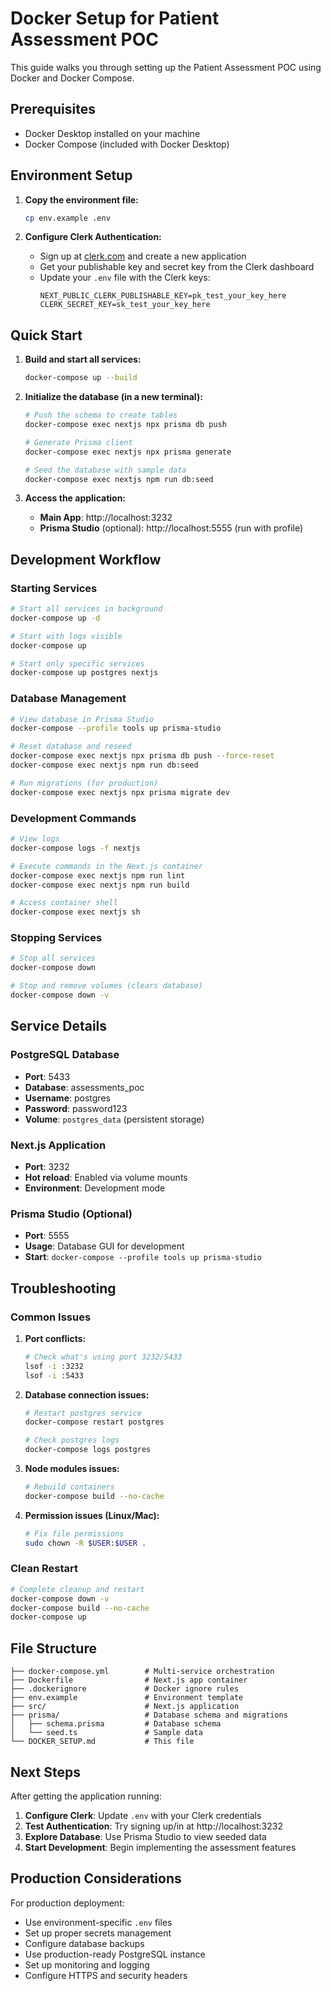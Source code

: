 # Docker Setup for Patient Assessment POC

This guide walks you through setting up the Patient Assessment POC using Docker and Docker Compose.

## Prerequisites

- Docker Desktop installed on your machine
- Docker Compose (included with Docker Desktop)

## Environment Setup

1. **Copy the environment file:**
   ```bash
   cp env.example .env
   ```

2. **Configure Clerk Authentication:**
   - Sign up at [clerk.com](https://clerk.com) and create a new application
   - Get your publishable key and secret key from the Clerk dashboard
   - Update your `.env` file with the Clerk keys:
     ```env
     NEXT_PUBLIC_CLERK_PUBLISHABLE_KEY=pk_test_your_key_here
     CLERK_SECRET_KEY=sk_test_your_key_here
     ```

## Quick Start

1. **Build and start all services:**
   ```bash
   docker-compose up --build
   ```

2. **Initialize the database (in a new terminal):**
   ```bash
   # Push the schema to create tables
   docker-compose exec nextjs npx prisma db push
   
   # Generate Prisma client
   docker-compose exec nextjs npx prisma generate
   
   # Seed the database with sample data
   docker-compose exec nextjs npm run db:seed
   ```

3. **Access the application:**
   - **Main App**: http://localhost:3232
   - **Prisma Studio** (optional): http://localhost:5555 (run with profile)

## Development Workflow

### Starting Services
```bash
# Start all services in background
docker-compose up -d

# Start with logs visible
docker-compose up

# Start only specific services
docker-compose up postgres nextjs
```

### Database Management
```bash
# View database in Prisma Studio
docker-compose --profile tools up prisma-studio

# Reset database and reseed
docker-compose exec nextjs npx prisma db push --force-reset
docker-compose exec nextjs npm run db:seed

# Run migrations (for production)
docker-compose exec nextjs npx prisma migrate dev
```

### Development Commands
```bash
# View logs
docker-compose logs -f nextjs

# Execute commands in the Next.js container
docker-compose exec nextjs npm run lint
docker-compose exec nextjs npm run build

# Access container shell
docker-compose exec nextjs sh
```

### Stopping Services
```bash
# Stop all services
docker-compose down

# Stop and remove volumes (clears database)
docker-compose down -v
```

## Service Details

### PostgreSQL Database
- **Port**: 5433
- **Database**: assessments_poc
- **Username**: postgres
- **Password**: password123
- **Volume**: `postgres_data` (persistent storage)

### Next.js Application
- **Port**: 3232
- **Hot reload**: Enabled via volume mounts
- **Environment**: Development mode

### Prisma Studio (Optional)
- **Port**: 5555
- **Usage**: Database GUI for development
- **Start**: `docker-compose --profile tools up prisma-studio`

## Troubleshooting

### Common Issues

1. **Port conflicts:**
   ```bash
   # Check what's using port 3232/5433
   lsof -i :3232
   lsof -i :5433
   ```

2. **Database connection issues:**
   ```bash
   # Restart postgres service
   docker-compose restart postgres
   
   # Check postgres logs
   docker-compose logs postgres
   ```

3. **Node modules issues:**
   ```bash
   # Rebuild containers
   docker-compose build --no-cache
   ```

4. **Permission issues (Linux/Mac):**
   ```bash
   # Fix file permissions
   sudo chown -R $USER:$USER .
   ```

### Clean Restart
```bash
# Complete cleanup and restart
docker-compose down -v
docker-compose build --no-cache
docker-compose up
```

## File Structure

```
├── docker-compose.yml        # Multi-service orchestration
├── Dockerfile                # Next.js app container
├── .dockerignore             # Docker ignore rules
├── env.example               # Environment template
├── src/                      # Next.js application
├── prisma/                   # Database schema and migrations
│   ├── schema.prisma         # Database schema
│   └── seed.ts               # Sample data
└── DOCKER_SETUP.md           # This file
```

## Next Steps

After getting the application running:

1. **Configure Clerk**: Update `.env` with your Clerk credentials
2. **Test Authentication**: Try signing up/in at http://localhost:3232
3. **Explore Database**: Use Prisma Studio to view seeded data
4. **Start Development**: Begin implementing the assessment features

## Production Considerations

For production deployment:
- Use environment-specific `.env` files
- Set up proper secrets management
- Configure database backups
- Use production-ready PostgreSQL instance
- Set up monitoring and logging
- Configure HTTPS and security headers
